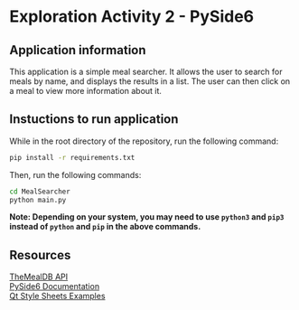 # Exploration Activity 2 - PySide6

## Application information

This application is a simple meal searcher. It allows the user to search for meals by name, and displays the results in a list. The user can then click on a meal to view more information about it.

## Instuctions to run application

While in the root directory of the repository, run the following command:

```bash
pip install -r requirements.txt
```

Then, run the following commands:

```bash
cd MealSearcher
python main.py
```

**Note: Depending on your system, you may need to use `python3` and `pip3` instead of `python` and `pip` in the above commands.**

## Resources

[TheMealDB API](https://www.themealdb.com/api.php) \
[PySide6 Documentation](https://doc.qt.io/qtforpython-6/PySide6/QtWidgets/index.html#module-PySide6.QtWidgets) \
[Qt Style Sheets Examples](https://doc.qt.io/qt-6/stylesheet-examples.html)
